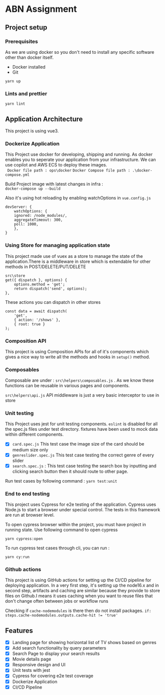 # ABN Assignment


## Project setup

### Prerequisites
As we are using docker so you don't need to install any specific software other than docker itself.
- Docker installed
- Git
```
yarn up
```
### Lints and prettier
```
yarn lint
```

## Application Architecture

This project is using vue3.

### Dockerize Application

This Project use docker for developing, shipping and running. As docker enables you to seperate your application
from your infrastructure. We can use copilot and AWS ECS to deploy these images.  
``` Docker file path : ops\docker```
``` Docker Compose file path : .\docker-compose.yml ```

Build Project image with latest changes in infra :  
``` docker-compose up --build ```

Also it's using hot reloading by enabling watchOptions in ``` vue.config.js ```



    devServer: {
	    watchOptions: {
	    ignored: /node_modules/,
	    aggregateTimeout: 300,
	    poll: 1000,
	    },
    }

### Using Store for managing application state

This project made use of vuex as a store to manage the state of the application.There is a middleware in store which is extendable for other methods in POST/DELETE/PUT/DELETE
```
src\store
get({ dispatch }, options) {
	options.method = 'get';
	return dispatch('send', options);
},
```
These actions you can dispatch in other stores
```
const data = await dispatch(
	'get',
	{ action: '/shows' },
	{ root: true }
);
```
### Composition API
This project is using Composition APIs for all of it's components which gives a nice way to write all the methods
and hooks in ```setup()``` method.

### Composables
Composable are under : ```src\helpers\composables.js``` . As we know these functions can be reusable in various pages and components.

``` src\helpers\api.js ``` API middleware is just a very basic interceptor to use in store

### Unit testing
This Project uses jest for unit testing components. ```eslint``` is disabled for all the spec.js files under test directory. fixtures have been used to mock data within different components.

 - [x] ``card.spec.js`` This test case the image size of the card should
       be medium size only
 - [x] ``genreslider.spec.js`` This test case testing the correct genre of every slider
 - [x] ``search.spec.js`` : This test case testing the search box by inputting and clicking search button then it should route to other page.

Run test cases by following command : 
``` yarn test:unit ```

###  End to end testing
This project uses Cypress for e2e testing of the application. Cypress uses Node.js to start a browser under special control. The tests in this framework are run at browser level.

To open cypress browser within the project, you must have project in running state. Use following command to open cypress

``` yarn cypress:open ```

To run cypress test cases through cli, you can run : 

```yarn cy:run```

###  Github actions
This project is using GitHub actions for setting up the CI/CD pipeline for deploying application. In a very first step, it's setting up the node16.x and in second step, artifacts and caching are similar because they provide to store files on Github.I means it uses caching when you want to reuse files that don't change often between jobs or workflow runs

Checking if ```cache-nodemodules``` is there then do not install packages.
``` if: steps.cache-nodemodules.outputs.cache-hit != 'true' ```
  

##  Features
- [x] Landing page for showing horizontal list of TV shows based on genres
- [x] Add search functionality by query parameters
- [x] Search Page to display your search results
- [x] Movie details page 
- [x] Responsive design and UI
- [x] Unit tests with jest
- [x] Cypress for covering e2e test coverage
- [x] Dockerize Application
- [x] CI/CD Pipeline
